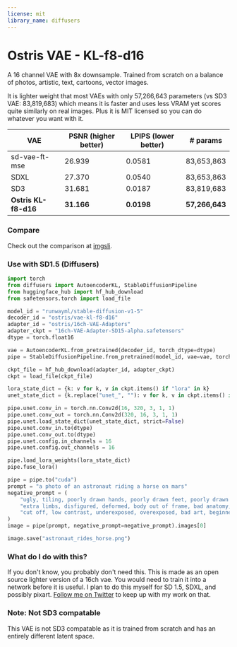 ```yaml
---
license: mit
library_name: diffusers
---
```


# Ostris VAE - KL-f8-d16

A 16 channel VAE with 8x downsample. Trained from scratch on a balance of photos, artistic, text, cartoons, vector images. 

It is lighter weight that most VAEs with only 57,266,643 parameters (vs SD3 VAE: 83,819,683) which means it is faster and uses less VRAM yet scores quite similarly
on real images. Plus it is MIT licensed so you can do whatever you want with it.

| VAE|PSNR (higher better)| LPIPS (lower better) | # params |
|----|----|----|----|
| sd-vae-ft-mse|26.939|0.0581|83,653,863|
| SDXL|27.370|0.0540|83,653,863|
| SD3|31.681|0.0187|83,819,683|
| **Ostris KL-f8-d16** |**31.166**|**0.0198**|**57,266,643**|

### Compare
Check out the comparison at [imgsli](https://imgsli.com/Mjc2MjA3).

### Use with SD1.5 (Diffusers)
```py
import torch
from diffusers import AutoencoderKL, StableDiffusionPipeline
from huggingface_hub import hf_hub_download
from safetensors.torch import load_file

model_id = "runwayml/stable-diffusion-v1-5"
decoder_id = "ostris/vae-kl-f8-d16"
adapter_id = "ostris/16ch-VAE-Adapters"
adapter_ckpt = "16ch-VAE-Adapter-SD15-alpha.safetensors"
dtype = torch.float16

vae = AutoencoderKL.from_pretrained(decoder_id, torch_dtype=dtype)
pipe = StableDiffusionPipeline.from_pretrained(model_id, vae=vae, torch_dtype=torch.float16)

ckpt_file = hf_hub_download(adapter_id, adapter_ckpt)
ckpt = load_file(ckpt_file)

lora_state_dict = {k: v for k, v in ckpt.items() if "lora" in k}
unet_state_dict = {k.replace("unet_", ""): v for k, v in ckpt.items() if "unet_" in k}

pipe.unet.conv_in = torch.nn.Conv2d(16, 320, 3, 1, 1)
pipe.unet.conv_out = torch.nn.Conv2d(320, 16, 3, 1, 1)
pipe.unet.load_state_dict(unet_state_dict, strict=False)
pipe.unet.conv_in.to(dtype)
pipe.unet.conv_out.to(dtype)
pipe.unet.config.in_channels = 16
pipe.unet.config.out_channels = 16

pipe.load_lora_weights(lora_state_dict)
pipe.fuse_lora()

pipe = pipe.to("cuda")
prompt = "a photo of an astronaut riding a horse on mars"
negative_prompt = (
    "ugly, tiling, poorly drawn hands, poorly drawn feet, poorly drawn face, out of frame,"
    "extra limbs, disfigured, deformed, body out of frame, bad anatomy, watermark, signature,"
    "cut off, low contrast, underexposed, overexposed, bad art, beginner, amateur, distorted face"
)
image = pipe(prompt, negative_prompt=negative_prompt).images[0]

image.save("astronaut_rides_horse.png")
```

### What do I do with this?

If you don't know, you probably don't need this. This is made as an open source lighter version of a 16ch vae. 
You would need to train it into a network before it is useful. I plan to do this myself for SD 1.5, SDXL, and possibly pixart. 
[Follow me on Twitter](https://x.com/ostrisai) to keep up with my work on that. 

### Note: Not SD3 compatable
This VAE is not SD3 compatable as it is trained from scratch and has an entirely different latent space.